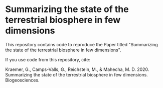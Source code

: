 # Summarizing the state of the terrestrial biosphere in few dimensions

This repository contains code to reproduce the Paper titled "Summarizing the state of the terrestrial biosphere in few dimensions".

If you use code from this repository, cite:

Kraemer, G., Camps-Valls, G., Reichstein, M., & Mahecha, M. D. 2020. Summarizing the state of the terrestrial biosphere in few dimensions. Biogeosciences.
